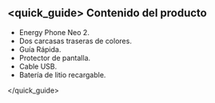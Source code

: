 ## <quick_guide> Contenido del producto

* Energy Phone Neo 2.
* Dos carcasas traseras de colores.
* Guía Rápida.
* Protector de pantalla.
* Cable USB.
* Batería de litio recargable.

</quick_guide>
